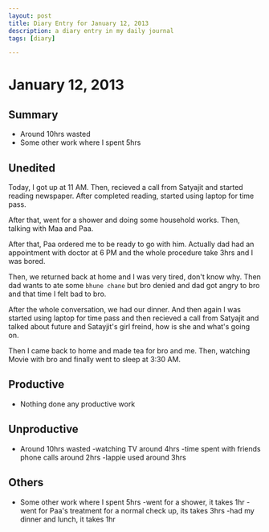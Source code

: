 ```yaml
---
layout: post
title: Diary Entry for January 12, 2013
description: a diary entry in my daily journal
tags: [diary]

---
```



# January 12, 2013

## Summary
  * Around 10hrs wasted
  * Some other work where I spent 5hrs

## Unedited
Today, I got up at 11 AM. Then, recieved a call from Satyajit and started reading newspaper. After completed reading, started using laptop for time pass.

After that, went for a shower and doing some household works. Then, talking with Maa and Paa.

After that, Paa ordered me to be ready to go with him. Actually dad had an appointment with doctor at 6 PM and the whole procedure take 3hrs and I was bored.

Then, we returned back at home and I was very tired, don't know why. Then dad wants to ate some `bhune chane` but bro denied and dad got angry to bro and that time I felt bad to bro.

After the whole conversation, we had our dinner. And then again I was started using laptop for time pass and then recieved a call from Satyajit and talked about future and Satayjit's girl freind, how is she and what's going on.

Then I came back to home and made tea for bro and me. Then, watching Movie with bro and finally went to sleep at 3:30 AM.


## Productive
  * Nothing done any productive work 

## Unproductive
  * Around 10hrs wasted
    -watching TV around 4hrs
    -time spent with friends phone calls around 2hrs
    -lappie used around 3hrs

## Others
  * Some other work where I spent 5hrs
    -went for a shower, it takes 1hr
    -went for Paa's treatment for a normal check up, its takes 3hrs
    -had my dinner and lunch, it takes 1hr
